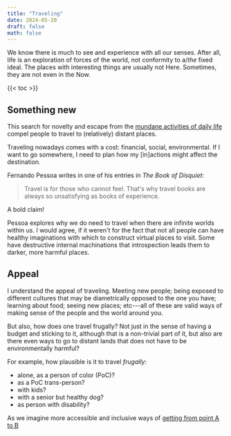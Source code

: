 ```yaml
---
title: "Traveling"
date: 2024-05-20
draft: false
math: false
---
```


We know there is much to see and experience with all our senses. After
all, life is an exploration of forces of the world, not conformity to
a/*the* fixed ideal. The places with interesting things are usually not
Here. Sometimes, they are not even in the Now.

{{< toc >}}

## Something new

This search for novelty and escape from the
[mundane activities of daily life](/simple-living) compel people to travel to
(relatively) distant places.

Traveling nowadays comes with a cost: financial, social, environmental.
If I want to go somewhere, I need to plan how my [in]actions might
affect the destination.

Fernando Pessoa writes in one of his entries in *The Book of Disquiet*:

> Travel is for those who cannot feel. That's why travel books are
> always so unsatisfying as books of experience.

A bold claim!

Pessoa explores why we do need to travel when there are infinite worlds
within us. I would agree, if it weren't for the fact that not all people
can have healthy imaginations with which to construct virtual places to
visit. Some have destructive internal machinations that introspection
leads them to darker, more harmful places.

## Appeal

I understand the appeal of traveling. Meeting new people; being exposed
to different cultures that may be diametrically opposed to the one you
have; learning about food; seeing new places; etc---all of these are
valid ways of making sense of the people and the world around you.

But also, how does one travel frugally? Not just in the sense of having
a budget and sticking to it, although that is a non-trivial part of it,
but also are there even ways to go to distant lands that does not have
to be environmentally harmful?

For example, how plausible is it to travel *frugally*:
- alone, as a person of color (PoC)?
- as a PoC trans-person?
- with kids?
- with a senior but healthy dog?
- as person with disability?

As we imagine more accessible and inclusive ways of [getting from point A to B](/transpo)
